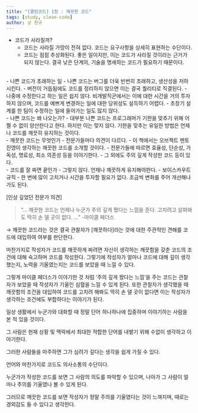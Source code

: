 ```yaml
---
title: "[클린코드] 1장 : 깨끗한 코드"
tags: [study, clean-code]
author: 상 한규
---
```

- 코드가 사라질까?
    - 코드는 사라질 가망이 전혀 없다. 코드는 요구사항을 상세히 표현하는 수단이다.
    - 코드는 점점 추상화된다. 좋은 일이지만, 이는 코드가 사라질 것이라는 근거가 되지 않는다. 결국 낮은 단계의, 기술을 명세하는 코드가 필요하기 때문이다.
<br>
- 나쁜 코드가 초래하는 일
    - 나쁜 코드는 버그를 더욱 빈번히 초래하고, 생산성을 저하시킨다.
    - 버전이 거듭됨에도 코드를 정리하지 않으면 이는 결국 퀄리티로 직결된다.
    - 나중에 수정한다고 하는 일은 쉽지 않다. 비개발직군에서는 이에 대한 시간을 거의 투자하지 않으며, 코드를 예쁘게 변경하는 일에 대한 당위성도 설득하기 어렵다.
    - 초창기 설계를 한 팀이 수정하는 일에 들어가는 일도 많지 않다.
<br>
- 나쁜 코드는 왜 나오는가?
    - 대부분 나쁜 코드는 프로그래머가 기한을 맞추기 위해 어쩔 수 없이 양산한다고 한다. 하지만 이는 맞지 않다. 기한을 맞추는 유일한 방법은 언제나 코드를 깨끗히 유지하는 것이다.
<br>
- 깨끗한 코드는 무엇인가
    - 전문가들마다 의견이 다르다.
    - 이 책에서는 오브젝트 멘토 진영이 생각하는 깨끗한 코드를 소개할 것이다.
    - 전문가들에 따르면 효율성, 단순성, 가독성, 명료성, 최소 의존성 등을 이야기한다.
    - 그 외에도 주의 깊게 작성한 코드 등이 있다.
<br>
- 코드를 잘 짜면 끝인가
    - 그렇지 않다. 언제나 깨끗하게 유지해야한다. - 보이스카우트 규칙
    - 한 번에 많이 고치거나 시간을 투자할 필요가 없다. 조금씩 변화를 주어 개선해나가도 된다.
<br>

[인상 깊었던 전문가 의견]

> “… 깨끗한 코드는 언제나 누군가 주의 깊게 짰다는 느낌을 준다. 고치려고 살펴봐도 딱히 손 댈 곳이 없다. …”
-마이클 페더스
> 

→ 깨끗한 코드라는 것은 결국 관찰자가 [깨끗하다]라는 것에 대한 주관적인 견해를 코드에 대입하여 여부를 판단한다. 

마찬가지로 작성자가 코드를 깨끗하게 짜려면 자신이 생각하는 깨끗함을 갖춘 코드의 조건에 대해 숙고하며 코드를 작성한다. 그렇기에 작성자가 얼마나 코드에 대해 깊이 생각했는지, 노력을 기울였는지는 코드를 보았을 때 느낄 수 있다. 

그렇게 마이클 페더스가 이야기한 것 처럼 ‘주의 깊게 짰다는 느낌’을 주는 코드는 관찰자가 보았을 때 작성자가 기울인 심혈을 느낄 수 있게 된다. 또한 관찰자가 생각했을 때 깨끗함의 조건을 대입하여 코드를 고치려 해봐도 딱히 손 댈 곳이 없다면 이는 작성자가 생각하는 조건에도 부합하다는 이야기가 된다.

일상 생활에서 누군가와 대화할 때 정말 단어 하나하나에 집중하며 이야기하는 사람을 본 적 있을 것이다.

그 사람은 현재 상황 및 맥락에서 최대한 적합한 단어를 내뱉기 위해 수없이 생각하고 이야기한다.

그러한 사람들을 마주하면 그가 심려가 깊다는 생각을 쉽게 가질 수 있다.

언어와 마찬가지로 코드도 의사소통의 수단이다.

누군가가 작성한 코드를 보면 그 사람의 의도를 파악할 수 있으며, 나아가 그 사람이 얼마나 주의를 기울였나 볼 수 있게 된다.

그러므로 깨끗한 코드를 보면 작성자가 정말 주의를 기울였다는 것이 느껴지며, 때로는 경외감도 들 수 있다고 생각한다.